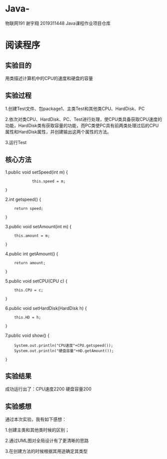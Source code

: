 # Java-  
物联网191 谢宇翔 2019311448
Java课程作业项目仓库

# 阅读程序

## 实验目的
用类描述计算机中的CPU的速度和硬盘的容量

## 实验过程
1.创建Test文件、包package1、主类Test和其他类CPU、HardDisk、PC

2.依次对类CPU、HardDisk、PC、Test进行处理，使CPU类具备获取CPU速度的功能，HardDisk类有获取容量的功能，而PC类使PC具有前两类处理过后的CPU属性和HardDisk属性，并创建输出这两个属性的方法。

3.运行Test

## 核心方法
1.public void setSpeed(int m) {

                this.speed = m;
		
	}
  
2.int getspeed() {

		return speed;
		
	}
  
3.public void setAmount(int m) {

		this.amount = m;
		
	}
  
4.public int getAmount() {

		return amount;
		
	}
  
5.public void setCPU(CPU c) {

		this.CPU = c;
		
	}
  
6.public void setHardDisk(HardDisk h) {

		this.HD = h;
		
	}
  
7.public void show() {

		System.out.println("CPU速度"+CPU.getspeed());
		System.out.println("硬盘容量"+HD.getAmount());
		
	}
  

## 实验结果
成功运行出了：CPU速度2200
             硬盘容量200

## 实验感想
通过本次实验，我有如下感想：

1.创建主类和其他类时候的区别；

2.通过UML图对全局设计有了更清晰的思路

3.在创建方法的时候根据其用途确定其类型
